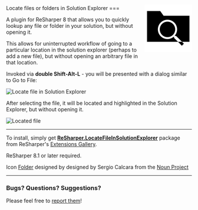 <div style="float: right"><img src="/logo.png" /></div>Locate files or folders in Solution Explorer
===

A plugin for ReSharper 8 that allows you to quickly lookup any file or folder in your solution, but without opening it.

This allows for uninterrupted workflow of going to a particular location in the solution explorer (perhaps to add a new file), but without opening an arbitrary file in that location.

Invoked via **double Shift-Alt-L** - you will be presented with a dialog similar to Go to File:

![Locate file in Solution Explorer][1]

After selecting the file, it will be located and highlighted in the Solution Explorer, but without opening it.

![Located file][2]

---

To install, simply get [**ReSharper.LocateFileInSolutionExplorer**](https://resharper-plugins.jetbrains.com/packages/ReSharper.LocateFileInSolutionExplorer) package from ReSharper's [Extensions Gallery](http://resharper-plugins.jetbrains.com/).

ReSharper 8.1 or later required.

Icon [Folder](http://thenounproject.com/term/folder/24226/) designed by designed by Sergio Calcara from the [Noun Project](http://www.thenounproject.com)

---

### Bugs? Questions? Suggestions?

Please feel free to [report them](../../issues)!

  [1]: http://i.imgur.com/EWxLIcT.png
  [2]: http://i.imgur.com/iYOfJVF.png